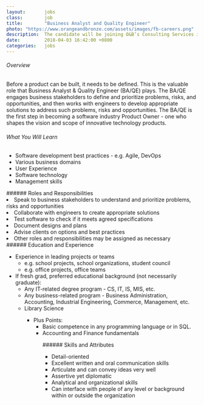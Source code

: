 ```yaml
---
layout:       jobs
class:        job
title:        "Business Analyst and Quality Engineer"
photo: "https://www.orangeandbronze.com/assets/images/fb-careers.png"
description:  The candidate will be joining O&B’s Consulting Services in developing custom software, understanding the business problems of the customer and providing solutions with the help of engineers.
date:         2018-04-03 16:42:00 +0800
categories:   jobs
---
```

<!-- Do not leave new lines after each element. Elements after new lines will not be rendered. -->
###### Overview
Before a product can be built, it needs to be defined. This is the valuable role that Business Analyst & Quality Engineer (BA/QE) plays. The BA/QE engages business stakeholders to define and prioritize problems, risks, and opportunities, and then works with engineers to develop appropriate solutions to address such problems, risks and opportunities.
The BA/QE is the first step in becoming a software industry Product Owner - one who shapes the vision and scope of innovative technology products. 
###### What You Will Learn
<ul>
<li>Software development best practices - e.g. Agile, DevOps</li>
<li>Various business domains</li>
<li>User Experience</li>
<li>Software technology</li>
<li>Management skills</li>
</ul> 
###### Roles and Responsibilities 
<li>Speak to business stakeholders to understand and prioritize problems, risks and opportunities</li>
<li>Collaborate with engineers to create appropriate solutions</li>
<li>Test software to check if it meets agreed specifications</li>
<li>Document designs and plans</li>
<li>Advise clients on options and best practices</li>
<li>Other roles and responsibilities may be assigned as necessary</li>
###### Education and Experience
<ul>
<li>Experience in leading projects or teams
<ul>
    <li>e.g. school projects, school organizations, student council</li>
    <li>e.g. office projects, office teams</li></ul>
</li>
<li>If fresh grad, preferred educational background (not necessarily graduate):
<ul>
    <li>Any IT-related degree program - CS, IT, IS, MIS, etc.</li>
    <li>Any business-related program - Business Administration, Accounting, Industrial Engineering, Commerce, Management, etc.</li>
    <li>Library Science</li>
<ul>
</li>
<li>Plus Points:
<ul>
    <li>Basic competence in any programming language or in SQL.</li>
    <li>Accounting and Finance fundamentals</li>
</ul></li>
<ul>
###### Skills and Attributes
<ul>
<li>Detail-oriented</li>
<li>Excellent written and oral communication skills</li>
<li>Articulate and can convey ideas very well</li>
<li>Assertive yet diplomatic</li>
<li>Analytical and organizational skills</li>
<li>Can interface with people of any level or background within or outside the organization</li>
</ul>
